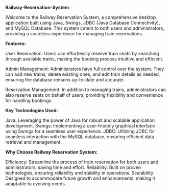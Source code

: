 **Railway-Reservation-System**

Welcome to the Railway Reservation System, a comprehensive desktop application built using Java, Swings, JDBC (Java Database Connectivity), and MySQL Database.
This system caters to both users and administrators, providing a seamless experience for managing train reservations.

**Features:**

User Reservation: Users can effortlessly reserve train seats by searching through available trains, making the booking process intuitive and efficient.

Admin Management: Administrators have full control over the system. They can add new trains, delete existing ones,
and edit train details as needed, ensuring the database remains up-to-date and accurate.

Reservation Management: In addition to managing trains, administrators can also reserve seats on behalf of users, providing flexibility and convenience for handling bookings.

**Key Technologies Used:**

Java: Leveraging the power of Java for robust and scalable application development.
Swings: Implementing a user-friendly graphical interface using Swings for a seamless user experience.
JDBC: Utilizing JDBC for seamless interaction with the MySQL database, ensuring efficient data retrieval and management.

**Why Choose Railway Reservation System:**

Efficiency: Streamline the process of train reservation for both users and administrators, saving time and effort. 
Reliability: Built on proven technologies, ensuring reliability and stability in operations.
Scalability: Designed to accommodate future growth and enhancements, making it adaptable to evolving needs.
